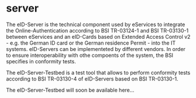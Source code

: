 # server
The eID-Server is the technical component used by eServices to integrate the 
Online-Authentication according to BSI TR-03124-1 and BSI TR-03130-1 between eServices 
and an eID-Cards based on Extended Access Control v2 - e.g. the German ID card or the 
German residence Permit - into the IT systems. eID-Servers can be implementeted by 
different vendors. In order to ensure interoperability with othe compoents of the system, 
the BSI specifies in conformity tests.

The eID-Server-Testbed is a test tool that allows to perform conformity tests according to 
BSI TR-03130-4 of eID-Servers based on BSI TR-03130-1.

The eID-Server-Testbed will soon be available here...
